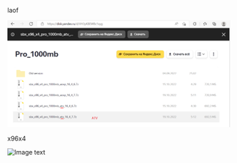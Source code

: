 

laof

![Image text](https://raw.githubusercontent.com/laof/laof.github.io/main/img/x96x4/download-atv.png)



x96x4

![Image text](https://raw.githubusercontent.com/laof/x96x4/main/x96x4/download-atv.png)